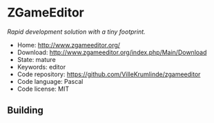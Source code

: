 # ZGameEditor

_Rapid development solution with a tiny footprint._

- Home: http://www.zgameeditor.org/
- Download: http://www.zgameeditor.org/index.php/Main/Download
- State: mature
- Keywords: editor
- Code repository: https://github.com/VilleKrumlinde/zgameeditor
- Code language: Pascal
- Code license: MIT

## Building

